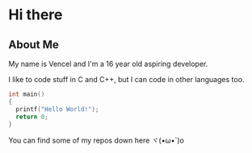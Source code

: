 # Hi there
## About Me
My name is Vencel and I'm a 16 year old aspiring developer.

I like to code stuff in C and C++, but I can code in other languages too.

```C
int main()
{
  printf("Hello World!");
  return 0;
}
```
You can find some of my repos down here ヾ(•ω•`)o
